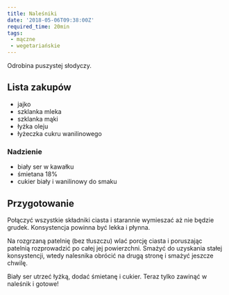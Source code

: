 ```yaml
---
title: Naleśniki
date: '2018-05-06T09:38:00Z'
required_time: 20min
tags:
 - mączne
 - wegetariańskie
---
```


Odrobina puszystej słodyczy.

<!---- splitter ---->

## Lista zakupów

- jajko
- szklanka mleka
- szklanka mąki
- łyżka oleju
- łyżeczka cukru wanilinowego

### Nadzienie
- biały ser w kawałku
- śmietana 18%
- cukier biały i wanilinowy do smaku

<!---- splitter ---->

## Przygotowanie

Połączyć wszystkie składniki ciasta i starannie wymieszać aż nie będzie grudek.
Konsystencja powinna być lekka i płynna.

Na rozgrzaną patelnię (bez tłuszczu) wlać porcję ciasta i poruszając patelnią rozprowadzić
po całej jej powierzchni. Smażyć do uzyskania stałej konsystencji, wtedy nalesnika obrócić na drugą stronę
i smażyć jeszcze chwilę.

Biały ser utrzeć łyżką, dodać śmietanę i cukier. Teraz tylko zawinąć w naleśnik i gotowe!
